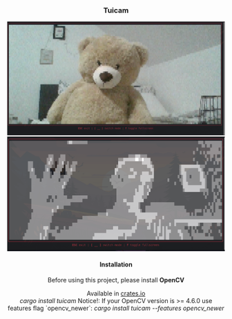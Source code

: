 <div align="center">
  <h3 align="center">Tuicam</h3>

  <div align="center mt-5">
    <img src="https://github.com/hlsxx/tuicam/blob/master/blob/example2.png" alt="Tuicam colorful" style="width:100%; max-height:400px" />
  </div>


  <div align="center">
    <img src="https://github.com/hlsxx/tuicam/blob/master/blob/example.png" alt="Tuicam" style="width:100%; max-height:400px" />
  </div>

  <h4 align="center text-bold">
    Installation
  </h4>

  <p align="center">
    Before using this project, please install <b>OpenCV</b>
  </p>

  <p align="center text-bold">
    Available in <a href="https://crates.io/crates/tuicam">crates.io</a> </br>
    <i>cargo install tuicam</i>
    Notice!: If your OpenCV version is >= 4.6.0 use features flag `opencv_newer`: <i>cargo install tuicam --features opencv_newer</i>
  </p>

</div>

